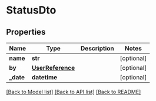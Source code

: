 # StatusDto

## Properties
Name | Type | Description | Notes
------------ | ------------- | ------------- | -------------
**name** | **str** |  | [optional] 
**by** | [**UserReference**](UserReference.md) |  | [optional] 
**_date** | **datetime** |  | [optional] 

[[Back to Model list]](../README.md#documentation-for-models) [[Back to API list]](../README.md#documentation-for-api-endpoints) [[Back to README]](../README.md)


